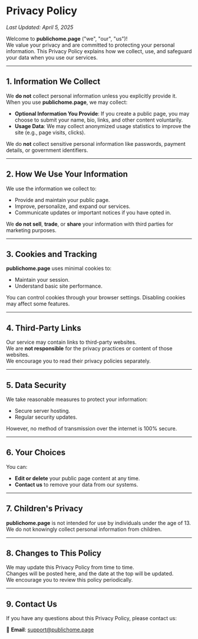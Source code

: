 # Privacy Policy

_Last Updated: April 5, 2025_

Welcome to **publichome.page** ("we", "our", "us")!  
We value your privacy and are committed to protecting your personal information. This Privacy Policy explains how we collect, use, and safeguard your data when you use our services.

---

## 1. Information We Collect

We **do not** collect personal information unless you explicitly provide it.  
When you use **publichome.page**, we may collect:

- **Optional Information You Provide**: If you create a public page, you may choose to submit your name, bio, links, and other content voluntarily.
- **Usage Data**: We may collect anonymized usage statistics to improve the site (e.g., page visits, clicks).

We do **not** collect sensitive personal information like passwords, payment details, or government identifiers.

---

## 2. How We Use Your Information

We use the information we collect to:

- Provide and maintain your public page.
- Improve, personalize, and expand our services.
- Communicate updates or important notices if you have opted in.

We **do not sell**, **trade**, or **share** your information with third parties for marketing purposes.

---

## 3. Cookies and Tracking

**publichome.page** uses minimal cookies to:

- Maintain your session.
- Understand basic site performance.

You can control cookies through your browser settings. Disabling cookies may affect some features.

---

## 4. Third-Party Links

Our service may contain links to third-party websites.  
We are **not responsible** for the privacy practices or content of those websites.  
We encourage you to read their privacy policies separately.

---

## 5. Data Security

We take reasonable measures to protect your information:

- Secure server hosting.
- Regular security updates.

However, no method of transmission over the internet is 100% secure.

---

## 6. Your Choices

You can:

- **Edit or delete** your public page content at any time.
- **Contact us** to remove your data from our systems.

---

## 7. Children's Privacy

**publichome.page** is not intended for use by individuals under the age of 13.  
We do not knowingly collect personal information from children.

---

## 8. Changes to This Policy

We may update this Privacy Policy from time to time.  
Changes will be posted here, and the date at the top will be updated.  
We encourage you to review this policy periodically.

---

## 9. Contact Us

If you have any questions about this Privacy Policy, please contact us:

📧 **Email**: [support@publichome.page](mailto:support@publichome.page)
